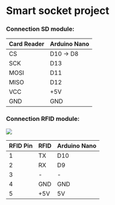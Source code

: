 # Smart socket  project

### Connection SD module: 

Card Reader | Arduino Nano 
--- | --- 
CS | D10 -> D8 
SCK | D13 
MOSI | D11 
MISO | D12 
VCC | +5V 
GND | GND 


### Connection RFID module:

![](https://robom.ru/blog/content/uploadfile/201605/43bb1464533396.jpg)


RFID Pin | RFID | Arduino Nano 
--- | --- | --- 
1 | TX | D10 
2 | RX | D9 
3 | - | - 
4 | GND | GND 
5 | +5V | 5V 


